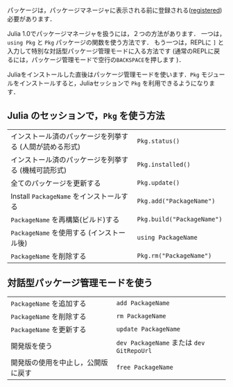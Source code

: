パッケージは，パッケージマネージャに表示される前に登録される([registered](https://pkg.julialang.org))必要があります．

Julia 1.0でパッケージマネージャを扱うには，２つの方法があります．
一つは，`using Pkg` と `Pkg` パッケージの関数を使う方法です．
もう一つは，REPLに `]` と入力して特別な対話型パッケージ管理モードに入る方法です (通常のREPLに戻るには，パッケージ管理モードで空行の`BACKSPACE`を押します )．

Juliaをインストールした直後はパッケージ管理モードを使います．`Pkg` モジュールをインストールすると，Juliaセッションで `Pkg` を利用できるようになります．

## Julia のセッションで，`Pkg` を使う方法

|                                            |                            |
| ------------------------------------------ | -------------------------- |
| インストール済のパッケージを列挙する (人間が読める形式)   | `Pkg.status()`             |
| インストール済のパッケージを列挙する  (機械可読形式) | `Pkg.installed()`          |
| 全てのパッケージを更新する              | `Pkg.update()`             |
| Install `PackageName` をインストールする   | `Pkg.add("PackageName")`   |
| `PackageName` を再構築(ビルド)する      | `Pkg.build("PackageName")` |
| `PackageName` を使用する (インストール後)    | `using PackageName`        |
| `PackageName` を削除する     | `Pkg.rm("PackageName")`    |

## 対話型パッケージ管理モードを使う

|                                                          |                                       |
| -------------------------------------------------------- | ------------------------------------- |
| `PackageName` を追加する         | `add PackageName`                     |
| `PackageName` を削除する         | `rm PackageName`                      |
| `PackageName` を更新する         | `update PackageName`                  |
| 開発版を使う    | `dev PackageName` または `dev GitRepoUrl` |
| 開発版の使用を中止し，公開版に戻す | `free PackageName`                    |
